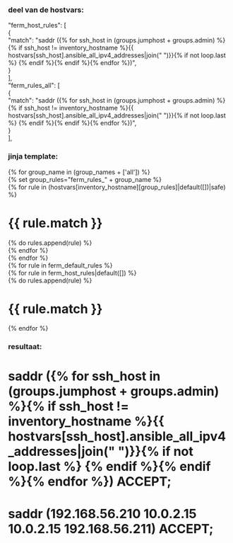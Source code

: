 ### deel van de hostvars:
"ferm_host_rules": [  
    {  
        "match": "saddr ({% for ssh_host in (groups.jumphost + groups.admin) %}{% if ssh_host != inventory_hostname %}{{ hostvars[ssh_host].ansible_all_ipv4_addresses|join(\" \")}}{% if not loop.last %} {% endif %}{% endif %}{% endfor %})",   
    }  
],   
"ferm_rules_all": [  
    {  
        "match": "saddr ({% for ssh_host in (groups.jumphost + groups.admin) %}{% if ssh_host != inventory_hostname %}{{ hostvars[ssh_host].ansible_all_ipv4_addresses|join(\" \")}}{% if not loop.last %} {% endif %}{% endif %}{% endfor %})",   
    }  
],   


### jinja template:
{% for group_name in (group_names + ['all']) %}  
{% set group_rules="ferm_rules_" + group_name %}  
{% for rule in (hostvars[inventory_hostname][group_rules]|default([])|safe) %}  
# {{ rule.match }}  
{% do rules.append(rule) %}  
{% endfor %}  
{% endfor %}  
{% for rule in ferm_default_rules %}  
{% for rule in ferm_host_rules|default([]) %}  
{% do rules.append(rule) %}  
# {{ rule.match }}  
{% endfor %}  

 
### resultaat:
# saddr ({% for ssh_host in (groups.jumphost + groups.admin) %}{% if ssh_host != inventory_hostname %}{{ hostvars[ssh_host].ansible_all_ipv4_addresses|join(" ")}}{% if not loop.last %} {% endif %}{% endif %}{% endfor %})  ACCEPT;  
# saddr (192.168.56.210 10.0.2.15 10.0.2.15 192.168.56.211)  ACCEPT;  

